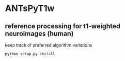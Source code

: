 # ANTsPyT1w

## reference processing for t1-weighted neuroimages (human)

keep track of preferred algorithm variations

```
python setup.py install
```
